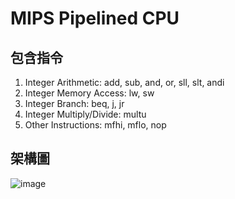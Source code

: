 # MIPS Pipelined CPU
## 包含指令
1. Integer Arithmetic: add, sub, and, or, sll, slt, andi
2. Integer Memory Access: lw, sw 
3. Integer Branch: beq, j, jr
4. Integer Multiply/Divide: multu 
5. Other Instructions: mfhi, mflo, nop
## 架構圖
![image](https://github.com/user-attachments/assets/fc9c9aeb-56fb-444e-bd68-db5763bd691e)

